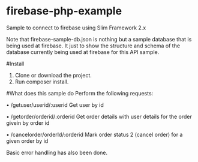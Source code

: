 # firebase-php-example
Sample to connect to firebase using Slim Framework 2.x

Note that firebase-sample-db.json is nothing but a sample database that is being used at firebase. It just to show the structure and schema of the database currently being used at firebase for this API sample.

#Install
1. Clone or download the project.
2. Run composer install.

#What does this sample do
Perform the following requests:

• /getuser/userid/:userid
Get user by id

• /getorder/orderid/:orderid
Get order details with user details for the order givein by order id

• /cancelorder/orderId/:orderid
Mark order status 2 (cancel order) for a given order by id

Basic error handling has also been done.